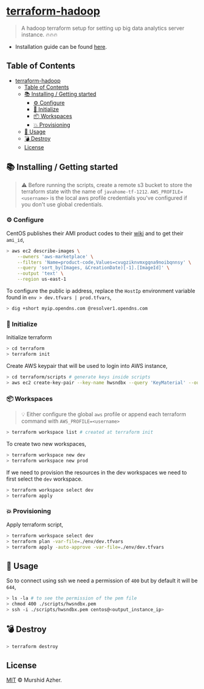 # [terraform-hadoop](https://github.com/murshidazher/terraform-hadoop)

> A hadoop terraform setup for setting up big data analytics server instance. 🔥🔥🔥

- Installation guide can be found [here](https://docs.google.com/document/d/1jsf8iU_mvcbhSqoh-VXGDxmHvpYcvsdn9rxbA0nj624/edit).

## Table of Contents

- [terraform-hadoop](#terraform-hadoop)
  - [Table of Contents](#table-of-contents)
  - [📚 Installing / Getting started](#-installing--getting-started)
    - [⚙️ Configure](#️-configure)
    - [🏁 Initialize](#-initialize)
    - [📦 Workspaces](#-workspaces)
    - [💥 Provisioning](#-provisioning)
  - [🚀 Usage](#-usage)
  - [💣 Destroy](#-destroy)
  - [License](#license)

## 📚 Installing / Getting started

> ⚠️ Before running the scripts, create a remote s3 bucket to store the terraform state with the name of `javahome-tf-1212`. `AWS_PROFILE=<username>` is the local aws profile credentials you've configured if you don't use global credentials.

### ⚙️ Configure

CentOS publishes their AMI product codes to their [wiki](https://wiki.centos.org/Cloud/AWS) and to get their `ami_id`,

```sh
> aws ec2 describe-images \
    --owners 'aws-marketplace' \
    --filters 'Name=product-code,Values=cvugziknvmxgqna9noibqnnsy' \
    --query 'sort_by(Images, &CreationDate)[-1].[ImageId]' \
    --output 'text' \
    --region us-east-1
```

To configure the public ip address, replace the `HostIp` environment variable found in `env > dev.tfvars | prod.tfvars`,

```sh
> dig +short myip.opendns.com @resolver1.opendns.com
```

### 🏁 Initialize

Initialize terraform

```sh
> cd terraform
> terraform init
```

Create AWS keypair that will be used to login into AWS instance,

```sh
> cd terraform/scripts # generate keys inside scripts
> aws ec2 create-key-pair --key-name hwsndbx --query 'KeyMaterial' --output text > hwsndbx.pem
```

### 📦 Workspaces

> 💡 Either configure the global `aws` profile or append each terraform command with `AWS_PROFILE=<username>`

```sh
> terraform workspace list # created at terraform init
```

To create two new workspaces,

```sh
> terraform workspace new dev
> terraform workspace new prod
```

If we need to provision the resources in the dev workspaces we need to first select the `dev` workspace.

```sh
> terraform workspace select dev
> terraform apply
```

### 💥 Provisioning

Apply terraform script,

```sh
> terraform workspace select dev
> terraform plan -var-file=./env/dev.tfvars
> terraform apply -auto-approve -var-file=./env/dev.tfvars 
```

## 🚀 Usage

So to connect using ssh we need a permission of `400` but by default it will be `644`,

```sh
> ls -la # to see the permission of the pem file
> chmod 400 ./scripts/hwsndbx.pem
> ssh -i ./scripts/hwsndbx.pem centos@<output_instance_ip>
```

## 💣 Destroy

```sh
> terraform destroy
```

## License

[MIT](./LICENSE) © Murshid Azher.
